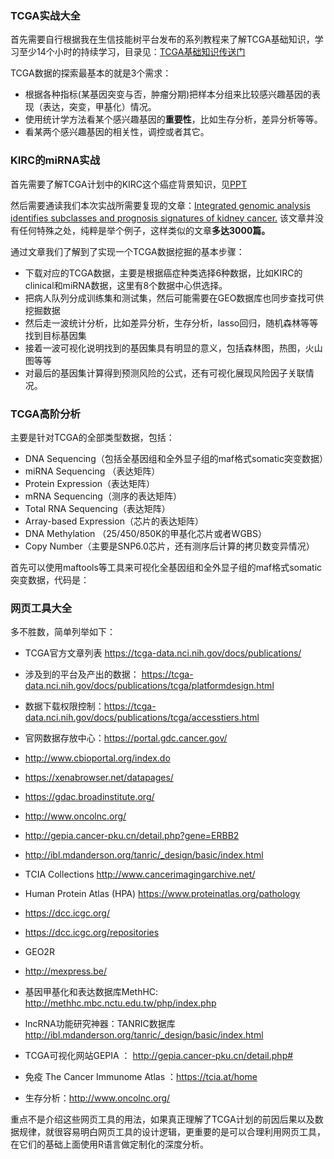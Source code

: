 ### TCGA实战大全

首先需要自行根据我在生信技能树平台发布的系列教程来了解TCGA基础知识，学习至少14个小时的持续学习，目录见：[TCGA基础知识传送门](tgca-introduction.md) 

TCGA数据的探索最基本的就是3个需求：

- 根据各种指标(某基因突变与否，肿瘤分期)把样本分组来比较感兴趣基因的表现（表达，突变，甲基化）情况。
- 使用统计学方法看某个感兴趣基因的**重要性**，比如生存分析，差异分析等等。
- 看某两个感兴趣基因的相关性，调控或者其它。

### KIRC的miRNA实战

首先需要了解TCGA计划中的KIRC这个癌症背景知识，见[PPT](PPT-TCGA-ccRCC.pdf)

然后需要通读我们本次实战所需要复现的文章：[Integrated genomic analysis identifies subclasses and prognosis signatures of kidney cancer.](https://www.ncbi.nlm.nih.gov/pubmed/25826081)  该文章并没有任何特殊之处，纯粹是举个例子，这样类似的文章**多达3000篇。**

通过文章我们了解到了实现一个TCGA数据挖掘的基本步骤：

- 下载对应的TCGA数据，主要是根据癌症种类选择6种数据，比如KIRC的clinical和miRNA数据，这里有8个数据中心供选择。
- 把病人队列分成训练集和测试集，然后可能需要在GEO数据库也同步查找可供挖掘数据
- 然后走一波统计分析，比如差异分析，生存分析，lasso回归，随机森林等等找到目标基因集
- 接着一波可视化说明找到的基因集具有明显的意义，包括森林图，热图，火山图等等
- 对最后的基因集计算得到预测风险的公式，还有可视化展现风险因子关联情况。





### TCGA高阶分析

主要是针对TCGA的全部类型数据，包括：

- DNA Sequencing（包括全基因组和全外显子组的maf格式somatic突变数据）
- miRNA Sequencing （表达矩阵）
- Protein Expression（表达矩阵）
- mRNA Sequencing（测序的表达矩阵）
- Total RNA Sequencing（表达矩阵）
- Array-based Expression（芯片的表达矩阵）
- DNA Methylation （25/450/850K的甲基化芯片或者WGBS）
- Copy Number（主要是SNP6.0芯片，还有测序后计算的拷贝数变异情况）

首先可以使用maftools等工具来可视化全基因组和全外显子组的maf格式somatic突变数据，代码是：





### 网页工具大全

多不胜数，简单列举如下：

- TCGA官方文章列表 <https://tcga-data.nci.nih.gov/docs/publications/>
- 涉及到的平台及产出的数据： <https://tcga-data.nci.nih.gov/docs/publications/tcga/platformdesign.html>
- 数据下载权限控制：<https://tcga-data.nci.nih.gov/docs/publications/tcga/accesstiers.html>
- 官网数据存放中心：<https://portal.gdc.cancer.gov/>
- <http://www.cbioportal.org/index.do>
- <https://xenabrowser.net/datapages/>
- <https://gdac.broadinstitute.org/>
- <http://www.oncolnc.org/>
- <http://gepia.cancer-pku.cn/detail.php?gene=ERBB2>
- <http://ibl.mdanderson.org/tanric/_design/basic/index.html>
- TCIA Collections  <http://www.cancerimagingarchive.net/>
- Human Protein Atlas (HPA)  <https://www.proteinatlas.org/pathology>
- <https://dcc.icgc.org/>
- <https://dcc.icgc.org/repositories>

- GEO2R
- <http://mexpress.be/>
- 基因甲基化和表达数据库MethHC: <http://methhc.mbc.nctu.edu.tw/php/index.php>
- lncRNA功能研究神器：TANRIC数据库 <http://ibl.mdanderson.org/tanric/_design/basic/index.html>
- TCGA可视化网站GEPIA ： <http://gepia.cancer-pku.cn/detail.php#>
- 免疫 The  Cancer  Immunome  Atlas ：<https://tcia.at/home>
- 生存分析：<http://www.oncolnc.org/>

重点不是介绍这些网页工具的用法，如果真正理解了TCGA计划的前因后果以及数据规律，就很容易明白网页工具的设计逻辑，更重要的是可以合理利用网页工具，在它们的基础上面使用R语言做定制化的深度分析。

